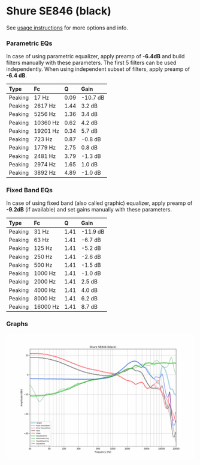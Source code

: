 # Shure SE846 (black)
See [usage instructions](https://github.com/jaakkopasanen/AutoEq#usage) for more options and info.

### Parametric EQs
In case of using parametric equalizer, apply preamp of **-6.4dB** and build filters manually
with these parameters. The first 5 filters can be used independently.
When using independent subset of filters, apply preamp of **-6.4 dB**.

| Type    | Fc       |    Q | Gain     |
|:--------|:---------|:-----|:---------|
| Peaking | 17 Hz    | 0.09 | -10.7 dB |
| Peaking | 2617 Hz  | 1.44 | 3.2 dB   |
| Peaking | 5256 Hz  | 1.36 | 3.4 dB   |
| Peaking | 10360 Hz | 0.62 | 4.2 dB   |
| Peaking | 19201 Hz | 0.34 | 5.7 dB   |
| Peaking | 723 Hz   | 0.87 | -0.8 dB  |
| Peaking | 1779 Hz  | 2.75 | 0.8 dB   |
| Peaking | 2481 Hz  | 3.79 | -1.3 dB  |
| Peaking | 2974 Hz  | 1.65 | 1.0 dB   |
| Peaking | 3892 Hz  | 4.89 | -1.0 dB  |

### Fixed Band EQs
In case of using fixed band (also called graphic) equalizer, apply preamp of **-9.2dB**
(if available) and set gains manually with these parameters.

| Type    | Fc       |    Q | Gain     |
|:--------|:---------|:-----|:---------|
| Peaking | 31 Hz    | 1.41 | -11.9 dB |
| Peaking | 63 Hz    | 1.41 | -6.7 dB  |
| Peaking | 125 Hz   | 1.41 | -5.2 dB  |
| Peaking | 250 Hz   | 1.41 | -2.6 dB  |
| Peaking | 500 Hz   | 1.41 | -1.5 dB  |
| Peaking | 1000 Hz  | 1.41 | -1.0 dB  |
| Peaking | 2000 Hz  | 1.41 | 2.5 dB   |
| Peaking | 4000 Hz  | 1.41 | 4.0 dB   |
| Peaking | 8000 Hz  | 1.41 | 6.2 dB   |
| Peaking | 16000 Hz | 1.41 | 8.7 dB   |

### Graphs
![](./Shure%20SE846%20(black).png)
